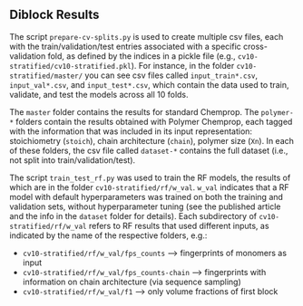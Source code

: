 ## Diblock Results

The script `prepare-cv-splits.py` is used to create multiple csv files, each with the train/validation/test entries associated with a specific cross-validation fold, as defined by the indices in a pickle file (e.g., `cv10-stratified/cv10-stratified.pkl`). For instance, in the folder `cv10-stratified/master/` you can see csv files called `input_train*.csv`, `input_val*.csv`, and `input_test*.csv`, which contain the data used to train, validate, and test the models across all 10 folds.

The `master` folder contains the results for standard Chemprop. The `polymer-*` folders contain the results obtained with Polymer Chemprop, each tagged with the information that was included in its input representation: stoichiometry (`stoich`), chain architecture (`chain`), polymer size (`Xn`). In each of these folders, the csv file called `dataset-*` contains the full dataset (i.e., not split into train/validation/test).

The script `train_test_rf.py` was used to train the RF models, the results of which are in the folder `cv10-stratified/rf/w_val`. `w_val` indicates that a RF model with default hyperparameters was trained on both the training and validation sets, without hyperparameter tuning (see the published article and the info in the `dataset` folder for details). Each subdirectory of `cv10-stratified/rf/w_val` refers to RF results that used different inputs, as indicated by the name of the respective folders, e.g.:

* `cv10-stratified/rf/w_val/fps_counts` --> fingerprints of monomers as input
* `cv10-stratified/rf/w_val/fps_counts-chain` --> fingerprints with information on chain architecture (via sequence sampling)
* `cv10-stratified/rf/w_val/f1` --> only volume fractions of first block

